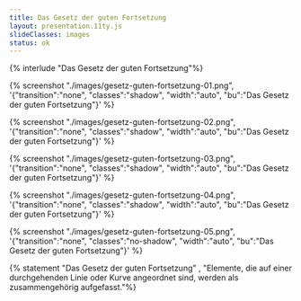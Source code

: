 ```yaml
---
title: Das Gesetz der guten Fortsetzung
layout: presentation.11ty.js
slideClasses: images
status: ok
---
```


{% interlude "Das Gesetz der guten Fortsetzung"%}

{% screenshot "./images/gesetz-guten-fortsetzung-01.png", '{"transition":"none", "classes":"shadow", "width":"auto", "bu":"Das Gesetz der guten Fortsetzung"}' %}

{% screenshot "./images/gesetz-guten-fortsetzung-02.png", '{"transition":"none", "classes":"shadow", "width":"auto", "bu":"Das Gesetz der guten Fortsetzung"}' %}

{% screenshot "./images/gesetz-guten-fortsetzung-03.png", '{"transition":"none", "classes":"shadow", "width":"auto", "bu":"Das Gesetz der guten Fortsetzung"}' %}

{% screenshot "./images/gesetz-guten-fortsetzung-04.png", '{"transition":"none", "classes":"shadow", "width":"auto", "bu":"Das Gesetz der guten Fortsetzung"}' %}

{% screenshot "./images/gesetz-guten-fortsetzung-05.png", '{"transition":"none", "classes":"no-shadow", "width":"auto", "bu":"Das Gesetz der guten Fortsetzung"}' %}

{% statement "Das Gesetz der guten Fortsetzung" , "Elemente, die auf einer durchgehenden Linie oder Kurve angeordnet sind, werden als zusammengehörig aufgefasst."%}